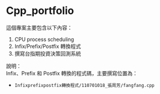 # Cpp_portfolio

這個專案主要包含以下內容：

1. CPU process scheduling
2. Infix/Prefix/Postfix 轉換程式
3. 撰寫台指期投資決策回測系統

說明：  
Infix、Prefix 和 Postfix 轉換的程式碼，主要撰寫位置為：
- `Infixprefixpostfix轉換程式/110701018_張周芳/fangfang.cpp`
